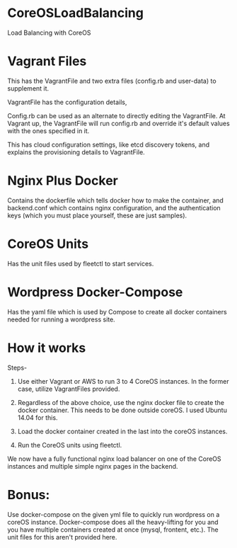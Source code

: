 # CoreOSLoadBalancing
Load Balancing with CoreOS

# Vagrant Files
This has the VagrantFile and two extra files (config.rb and user-data) to supplement it. 

VagrantFile has the configuration details, 

Config.rb can be used as an alternate to directly editing the VagrantFile. At Vagrant up, the VagrantFile will run config.rb and override it's default values with the ones specified in it.

This has cloud configuration settings, like etcd discovery tokens, and explains the provisioning details to VagrantFile.

# Nginx Plus Docker
Contains the dockerfile which tells docker how to make the container, and backend.conf which contains nginx configuration, and the authentication keys (which you must place yourself, these are just samples).

# CoreOS Units
Has the unit files used by fleetctl to start services.

# Wordpress Docker-Compose
Has the yaml file which is used by Compose to create all docker containers needed for running a wordpress site.

# How it works
Steps-

1) Use either Vagrant or AWS to run 3 to 4 CoreOS instances. In the former case, utilize VagrantFiles provided.

2) Regardless of the above choice, use the nginx docker file to create the docker container. This needs to be done outside coreOS. I used Ubuntu 14.04 for this.

3) Load the docker container created in the last into the coreOS instances.

4) Run the CoreOS units using fleetctl.

We now have a fully functional nginx load balancer on one of the CoreOS instances and multiple simple nginx pages in the backend.

# Bonus:
Use docker-compose on the given yml file to quickly run wordpress on a coreOS instance. Docker-compose does all the heavy-lifting for you and you have multiple containers created at once (mysql, frontent, etc.). The unit files for this aren't provided here.
